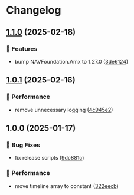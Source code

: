 # Changelog

## [1.1.0](https://github.com/Norgate-AV/NAVDatabase.Amx.YamahaBD-A1020/compare/v1.0.1...v1.1.0) (2025-02-18)

### 🌟 Features

- bump NAVFoundation.Amx to 1.27.0 ([3de6124](https://github.com/Norgate-AV/NAVDatabase.Amx.YamahaBD-A1020/commit/3de612422df5611e4ebd84966d8f799060d32d50))

## [1.0.1](https://github.com/Norgate-AV/NAVDatabase.Amx.YamahaBD-A1020/compare/v1.0.0...v1.0.1) (2025-02-16)

### 🚀 Performance

- remove unnecessary logging ([4c945e2](https://github.com/Norgate-AV/NAVDatabase.Amx.YamahaBD-A1020/commit/4c945e2e0b0834da586059af4fb11cac45076a80))

## 1.0.0 (2025-01-17)

### 🐛 Bug Fixes

- fix release scripts ([9dc881c](https://github.com/Norgate-AV/NAVDatabase.Amx.YamahaBD-A1020/commit/9dc881cbdda3040248868d9cf60d625c57886ca0))

### 🚀 Performance

- move timeline array to constant ([322eecb](https://github.com/Norgate-AV/NAVDatabase.Amx.YamahaBD-A1020/commit/322eecb1cc4efeadd9f8bbd4f01d340504c8e41b))
